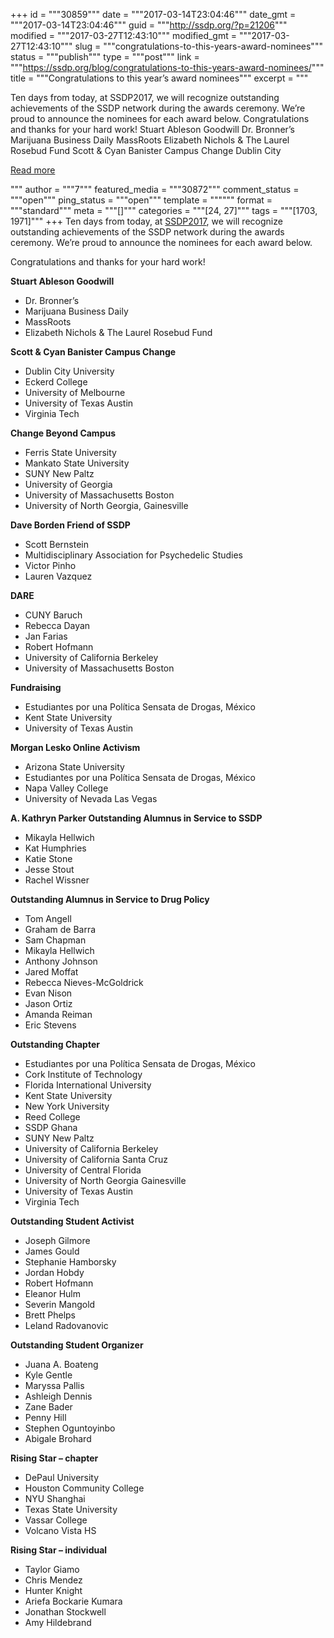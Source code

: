 +++
id = """30859"""
date = """2017-03-14T23:04:46"""
date_gmt = """2017-03-14T23:04:46"""
guid = """http://ssdp.org/?p=21206"""
modified = """2017-03-27T12:43:10"""
modified_gmt = """2017-03-27T12:43:10"""
slug = """congratulations-to-this-years-award-nominees"""
status = """publish"""
type = """post"""
link = """https://ssdp.org/blog/congratulations-to-this-years-award-nominees/"""
title = """Congratulations to this year&#8217;s award nominees"""
excerpt = """<p>Ten days from today, at SSDP2017, we will recognize outstanding achievements of the SSDP network during the awards ceremony. We&#8217;re proud to announce the nominees for each award below. Congratulations and thanks for your hard work! Stuart Ableson Goodwill Dr. Bronner’s Marijuana Business Daily MassRoots Elizabeth Nichols &amp; The Laurel Rosebud Fund Scott &amp; Cyan Banister Campus Change Dublin City</p>
<div class="h10"></div>
<p><a class="more-link2 flat" href="https://ssdp.org/blog/congratulations-to-this-years-award-nominees/">Read more</a></p>
"""
author = """7"""
featured_media = """30872"""
comment_status = """open"""
ping_status = """open"""
template = """"""
format = """standard"""
meta = """[]"""
categories = """[24, 27]"""
tags = """[1703, 1971]"""
+++
Ten days from today, at <a href="http://ssdp.org/events/ssdp2017/">SSDP2017</a>, we will recognize outstanding achievements of the SSDP network during the awards ceremony. We&#8217;re proud to announce the nominees for each award below.

Congratulations and thanks for your hard work!

<b>Stuart Ableson Goodwill</b>
<ul>
 	<li><span style="font-weight: 400;">Dr. Bronner’s </span></li>
 	<li><span style="font-weight: 400;">Marijuana Business Daily</span></li>
 	<li><span style="font-weight: 400;">MassRoots</span></li>
 	<li><span style="font-weight: 400;">Elizabeth Nichols &amp; The Laurel Rosebud Fund</span></li>
</ul>
<b>Scott &amp; Cyan Banister Campus Change </b>
<ul>
 	<li><span style="font-weight: 400;">Dublin City University</span></li>
 	<li><span style="font-weight: 400;">Eckerd College</span></li>
 	<li><span style="font-weight: 400;">University of Melbourne</span></li>
 	<li><span style="font-weight: 400;">University of Texas Austin</span></li>
 	<li><span style="font-weight: 400;">Virginia Tech</span></li>
</ul>
<b>Change Beyond Campus </b>
<ul>
 	<li><span style="font-weight: 400;">Ferris State University</span></li>
 	<li><span style="font-weight: 400;">Mankato State University</span></li>
 	<li><span style="font-weight: 400;">SUNY New Paltz</span></li>
 	<li><span style="font-weight: 400;">University of Georgia</span></li>
 	<li><span style="font-weight: 400;">University of Massachusetts Boston</span></li>
 	<li><span style="font-weight: 400;">University of North Georgia, Gainesville</span></li>
</ul>
<b>Dave Borden Friend of SSDP</b>
<ul>
 	<li><span style="font-weight: 400;">Scott Bernstein</span></li>
 	<li><span style="font-weight: 400;">Multidisciplinary Association for Psychedelic Studies</span></li>
 	<li><span style="font-weight: 400;">Victor Pinho</span></li>
 	<li><span style="font-weight: 400;">Lauren Vazquez</span></li>
</ul>
<b>DARE</b>
<ul>
 	<li><span style="font-weight: 400;">CUNY Baruch</span></li>
 	<li><span style="font-weight: 400;">Rebecca Dayan</span></li>
 	<li><span style="font-weight: 400;">Jan Farias</span></li>
 	<li><span style="font-weight: 400;">Robert Hofmann</span></li>
 	<li><span style="font-weight: 400;">University of California Berkeley</span></li>
 	<li><span style="font-weight: 400;">University of Massachusetts Boston</span></li>
</ul>
<b>Fundraising</b>
<ul>
 	<li><span style="font-weight: 400;">Estudiantes por una Política Sensata de Drogas, México</span></li>
 	<li><span style="font-weight: 400;">Kent State University</span></li>
 	<li><span style="font-weight: 400;">University of Texas Austin</span></li>
</ul>
<b>Morgan Lesko Online Activism</b>
<ul>
 	<li><span style="font-weight: 400;">Arizona State University</span></li>
 	<li><span style="font-weight: 400;">Estudiantes por una Política Sensata de Drogas, México</span></li>
 	<li><span style="font-weight: 400;">Napa Valley College</span></li>
 	<li><span style="font-weight: 400;">University of Nevada Las Vegas</span></li>
</ul>
<b>A. Kathryn Parker Outstanding Alumnus in Service to SSDP</b>
<ul>
 	<li><span style="font-weight: 400;">Mikayla Hellwich</span></li>
 	<li><span style="font-weight: 400;">Kat Humphries</span></li>
 	<li><span style="font-weight: 400;">Katie Stone</span></li>
 	<li><span style="font-weight: 400;">Jesse Stout</span></li>
 	<li><span style="font-weight: 400;">Rachel Wissner</span></li>
</ul>
<b>Outstanding Alumnus in Service to Drug Policy </b>
<ul>
 	<li><span style="font-weight: 400;">Tom Angell</span></li>
 	<li><span style="font-weight: 400;">Graham de Barra</span></li>
 	<li><span style="font-weight: 400;">Sam Chapman</span></li>
 	<li><span style="font-weight: 400;">Mikayla Hellwich</span></li>
 	<li><span style="font-weight: 400;">Anthony Johnson</span></li>
 	<li><span style="font-weight: 400;">Jared Moffat </span></li>
 	<li><span style="font-weight: 400;">Rebecca Nieves-McGoldrick</span></li>
 	<li><span style="font-weight: 400;">Evan Nison</span></li>
 	<li><span style="font-weight: 400;">Jason Ortiz</span></li>
 	<li><span style="font-weight: 400;">Amanda Reiman</span></li>
 	<li><span style="font-weight: 400;">Eric Stevens</span></li>
</ul>
<b>Outstanding Chapter</b>
<ul>
 	<li><span style="font-weight: 400;">Estudiantes por una Política Sensata de Drogas, México</span></li>
 	<li>Cork Institute of Technology</li>
 	<li><span style="font-weight: 400;">Florida International University</span></li>
 	<li><span style="font-weight: 400;">Kent State University</span></li>
 	<li><span style="font-weight: 400;">New York University</span></li>
 	<li><span style="font-weight: 400;">Reed College</span></li>
 	<li><span style="font-weight: 400;">SSDP Ghana</span></li>
 	<li><span style="font-weight: 400;">SUNY New Paltz</span></li>
 	<li><span style="font-weight: 400;">University of California Berkeley</span></li>
 	<li><span style="font-weight: 400;">University of California Santa Cruz</span></li>
 	<li><span style="font-weight: 400;">University of Central Florida</span></li>
 	<li><span style="font-weight: 400;">University of North Georgia Gainesville</span></li>
 	<li><span style="font-weight: 400;">University of Texas Austin</span></li>
 	<li><span style="font-weight: 400;">Virginia Tech</span></li>
</ul>
<b>Outstanding Student Activist</b>
<ul>
 	<li><span style="font-weight: 400;">Joseph Gilmore</span></li>
 	<li><span style="font-weight: 400;">James Gould</span></li>
 	<li><span style="font-weight: 400;">Stephanie Hamborsky</span></li>
 	<li><span style="font-weight: 400;">Jordan Hobdy</span></li>
 	<li><span style="font-weight: 400;">Robert Hofmann</span></li>
 	<li><span style="font-weight: 400;">Eleanor Hulm</span></li>
 	<li><span style="font-weight: 400;">Severin Mangold</span></li>
 	<li><span style="font-weight: 400;">Brett Phelps</span></li>
 	<li><span style="font-weight: 400;">Leland Radovanovic</span></li>
</ul>
<b>Outstanding Student Organizer</b>
<ul>
 	<li><span style="font-weight: 400;">Juana A. Boateng</span></li>
 	<li><span style="font-weight: 400;">Kyle Gentle</span></li>
 	<li><span style="font-weight: 400;">Maryssa Pallis</span></li>
 	<li><span style="font-weight: 400;">Ashleigh Dennis</span></li>
 	<li><span style="font-weight: 400;">Zane Bader</span></li>
 	<li><span style="font-weight: 400;">Penny Hill</span></li>
 	<li><span style="font-weight: 400;">Stephen Oguntoyinbo</span></li>
 	<li>Abigale Brohard</li>
</ul>
<b>Rising Star &#8211; chapter</b>
<ul>
 	<li><span style="font-weight: 400;">DePaul University</span></li>
 	<li><span style="font-weight: 400;">Houston Community College</span></li>
 	<li><span style="font-weight: 400;">NYU Shanghai</span></li>
 	<li><span style="font-weight: 400;">Texas State University</span></li>
 	<li><span style="font-weight: 400;">Vassar College</span></li>
 	<li><span style="font-weight: 400;">Volcano Vista HS</span></li>
</ul>
<b>Rising Star &#8211; individual </b>
<ul>
 	<li><span style="font-weight: 400;">Taylor Giamo</span></li>
 	<li><span style="font-weight: 400;">Chris Mendez</span></li>
 	<li><span style="font-weight: 400;">Hunter Knight</span></li>
 	<li><span style="font-weight: 400;">Ariefa Bockarie Kumara</span></li>
 	<li><span style="font-weight: 400;">Jonathan Stockwell</span></li>
 	<li><span style="font-weight: 400;">Amy Hildebrand</span></li>
</ul>
